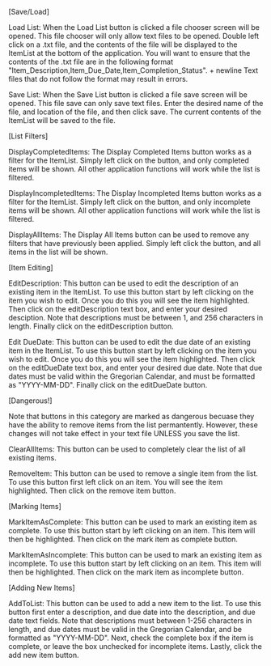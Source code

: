 [Save/Load]

Load List: 
When the Load List button is clicked a file chooser screen will be opened. 
This file chooser will only allow text files to be opened. 
Double left click on a .txt file, and the contents of the file will be displayed to the ItemList at the bottom of the application.
You will want to ensure that the contents of the .txt file are in the following format "Item_Description,Item_Due_Date,Item_Completion_Status". + newline
Text files that do not follow the format may result in errors.

Save List:
When the Save List button is clicked a file save screen will be opened.
This file save can only save text files.
Enter the desired name of the file, and location of the file, and then click save.
The current contents of the ItemList will be saved to the file.


[List Filters]

DisplayCompletedItems: 
The Display Completed Items button works as a filter for the ItemList.
Simply left click on the button, and only completed items will be shown.
All other application functions will work while the list is filtered.

DisplayIncompletedItems:
The Display Incompleted Items button works as a filter for the ItemList.
Simply left click on the button, and only incomplete items will be shown.
All other application functions will work while the list is filtered.

DisplayAllItems:
The Display All Items button can be used to remove any filters that have previously been applied.
Simply left click the button, and all items in the list will be shown.

[Item Editing]

EditDescription:
This button can be used to edit the description of an existing item in the ItemList.
To use this button start by left clicking on the item you wish to edit.
Once you do this you will see the item highlighted.
Then click on the editDescription text box, and enter your desired desciption.
Note that descriptions must be between 1, and 256 characters in length.
Finally click on the editDescription button.

Edit DueDate:
This button can be used to edit the due date of an existing item in the ItemList.
To use this button start by left clicking on the item you wish to edit.
Once you do this you will see the item highlighted.
Then click on the editDueDate text box, and enter your desired due date.
Note that due dates must be valid within the Gregorian Calendar, and must be formatted as "YYYY-MM-DD".
Finally click on the editDueDate button.

[Dangerous!]

Note that buttons in this category are marked as dangerous becuase they have the ability to remove items from the list permantently.
However, these changes will not take effect in your text file UNLESS you save the list.

ClearAllItems: 
This button can be used to completely clear the list of all existing items.

RemoveItem:
This button can be used to remove a single item from the list.
To use this button first left click on an item.
You will see the item highlighted.
Then click on the remove item button.

[Marking Items]

MarkItemAsComplete: 
This button can be used to mark an existing item as complete.
To use this button start by left clicking on an item.
This item will then be highlighted.
Then click on the mark item as complete button.

MarkItemAsIncomplete:
This button can be used to mark an existing item as incomplete.
To use this button start by left clicking on an item.
This item will then be highlighted.
Then click on the mark item as incomplete button.

[Adding New Items]

AddToList:
This button can be used to add a new item to the list.
To use this button first enter a description, and due date into the description, and due date text fields.
Note that descriptions must between 1-256 characters in length, and due dates must be valid in the Gregorian Calendar, and be formatted as "YYYY-MM-DD".
Next, check the complete box if the item is complete, or leave the box unchecked for incomplete items.
Lastly, click the add new item button.





